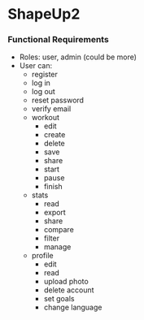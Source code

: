 # ShapeUp2

### Functional Requirements
- Roles: user, admin (could be more)
- User can:
  - register
  - log in
  - log out
  - reset password
  - verify email
  - workout
    - edit
    - create
    - delete
    - save
    - share
    - start 
    - pause 
    - finish 
  - stats
    - read
    - export
    - share
    - compare
    - filter
    - manage
  - profile
    - edit
    - read
    - upload photo
    - delete account
    - set goals
    - change language

